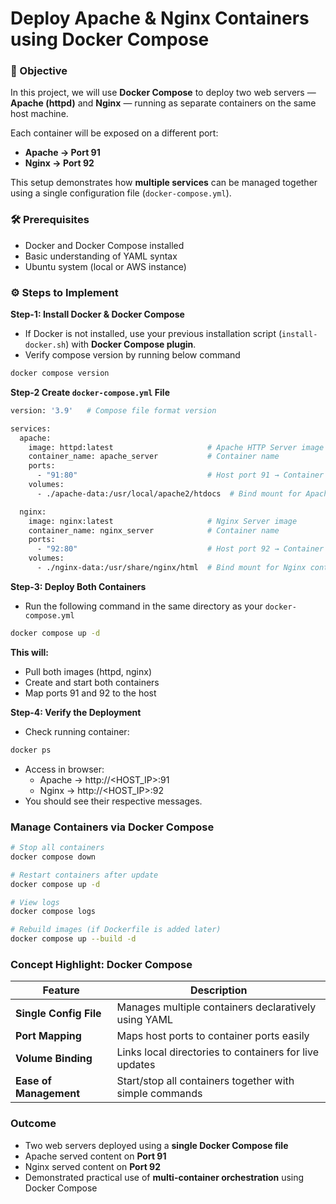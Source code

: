 # Deploy Apache & Nginx Containers using Docker Compose

### 🎯 Objective
In this project, we will use **Docker Compose** to deploy two web servers — **Apache (httpd)** and **Nginx** — running as separate containers on the same host machine.

Each container will be exposed on a different port:
- **Apache → Port 91**
- **Nginx → Port 92**

This setup demonstrates how **multiple services** can be managed together using a single configuration file (`docker-compose.yml`).


### 🛠️ Prerequisites
- Docker and Docker Compose installed
- Basic understanding of YAML syntax
- Ubuntu system (local or AWS instance)


### ⚙️ Steps to Implement

**Step-1: Install Docker & Docker Compose**
- If Docker is not installed, use your previous installation script (`install-docker.sh`) with **Docker Compose plugin**.
- Verify compose version by running below command
```sh
docker compose version
```

**Step-2 Create `docker-compose.yml` File**
```sh
version: '3.9'   # Compose file format version

services:
  apache:
    image: httpd:latest                     # Apache HTTP Server image
    container_name: apache_server           # Container name
    ports:
      - "91:80"                             # Host port 91 → Container port 80
    volumes:
      - ./apache-data:/usr/local/apache2/htdocs  # Bind mount for Apache content

  nginx:
    image: nginx:latest                     # Nginx Server image
    container_name: nginx_server            # Container name
    ports:
      - "92:80"                             # Host port 92 → Container port 80
    volumes:
      - ./nginx-data:/usr/share/nginx/html  # Bind mount for Nginx content
```

**Step-3: Deploy Both Containers**
- Run the following command in the same directory as your `docker-compose.yml`
```sh
docker compose up -d
```

**This will:**
- Pull both images (httpd, nginx)
- Create and start both containers
- Map ports 91 and 92 to the host

**Step-4: Verify the Deployment**
- Check running container:
```sh
docker ps
```
- Access in browser:
  - Apache → http://<HOST_IP>:91
  - Nginx → http://<HOST_IP>:92
- You should see their respective messages.

### Manage Containers via Docker Compose
```sh
# Stop all containers
docker compose down

# Restart containers after update
docker compose up -d

# View logs
docker compose logs

# Rebuild images (if Dockerfile is added later)
docker compose up --build -d
```

### Concept Highlight: Docker Compose
| Feature                | Description                                             |
| ---------------------- | ------------------------------------------------------- |
| **Single Config File** | Manages multiple containers declaratively using YAML    |
| **Port Mapping**       | Maps host ports to container ports easily               |
| **Volume Binding**     | Links local directories to containers for live updates  |
| **Ease of Management** | Start/stop all containers together with simple commands |


### Outcome
- Two web servers deployed using a **single Docker Compose file**
- Apache served content on **Port 91**
- Nginx served content on **Port 92**
- Demonstrated practical use of **multi-container orchestration** using Docker Compose
